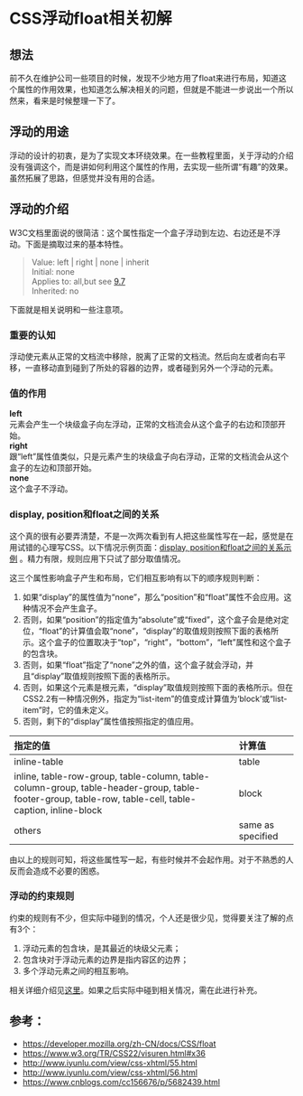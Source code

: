 # CSS浮动float相关初解
## 想法
前不久在维护公司一些项目的时候，发现不少地方用了float来进行布局，知道这个属性的作用效果，也知道怎么解决相关的问题，但就是不能进一步说出一个所以然来，看来是时候整理一下了。
## 浮动的用途
浮动的设计的初衷，是为了实现文本环绕效果。在一些教程里面，关于浮动的介绍没有强调这个，而是讲如何利用这个属性的作用，去实现一些所谓“有趣”的效果。虽然拓展了思路，但感觉并没有用的合适。
## 浮动的介绍
W3C文档里面说的很简洁：这个属性指定一个盒子浮动到左边、右边还是不浮动。下面是摘取过来的基本特性。
> Value: left | right | none | inherit  
> Initial: none  
> Applies to: all,but see [9.7](https://www.w3.org/TR/CSS22/visuren.html#dis-pos-flo)  
> Inherited: no  

下面就是相关说明和一些注意项。
### 重要的认知
浮动使元素从正常的文档流中移除，脱离了正常的文档流。然后向左或者向右平移，一直移动直到碰到了所处的容器的边界，或者碰到另外一个浮动的元素。
### 值的作用
**left**  
元素会产生一个块级盒子向左浮动，正常的文档流会从这个盒子的右边和顶部开始。  
**right**  
跟“left”属性值类似，只是元素产生的块级盒子向右浮动，正常的文档流会从这个盒子的左边和顶部开始。  
**none**  
这个盒子不浮动。
### display, position和float之间的关系
这个真的很有必要弄清楚，不是一次两次看到有人把这些属性写在一起，感觉是在用试错的心理写CSS。以下情况示例页面：[display, position和float之间的关系示例](https://xxholic.github.io/lab/lab-css/float-display-position.html) 。精力有限，规则应用下只试了部分取值情况。


这三个属性影响盒子产生和布局，它们相互影响有以下的顺序规则判断：
1. 如果“display”的属性值为“none”，那么“position”和“float”属性不会应用。这种情况不会产生盒子。
2. 否则，如果“position”的指定值为“absolute”或“fixed”，这个盒子会是绝对定位，“float”的计算值会取“none”，“display”的取值规则按照下面的表格所示。这个盒子的位置取决于“top”，“right”，“bottom”，“left”属性和这个盒子的包含块。
3. 否则，如果“float”指定了“none”之外的值，这个盒子就会浮动，并且“display”取值规则按照下面的表格所示。
4. 否则，如果这个元素是根元素，“display”取值规则按照下面的表格所示。但在CSS2.2有一种情况例外，指定为“list-item”的值变成计算值为‘block’或“list-item”时，它的值未定义。
5. 否则，剩下的“display”属性值按照指定的值应用。

| 指定的值 | 计算值 |  
| :------------- |:-------------|  
| inline-table | table | 
| inline, table-row-group, table-column, table-column-group, table-header-group, table-footer-group, table-row, table-cell, table-caption, inline-block | block | 
| others | same as specified | 

由以上的规则可知，将这些属性写一起，有些时候并不会起作用。对于不熟悉的人反而会造成不必要的困惑。

### 浮动的约束规则
约束的规则有不少，但实际中碰到的情况，个人还是很少见，觉得要关注了解的点有3个：
1. 浮动元素的包含块，是其最近的块级父元素；
2. 包含块对于浮动元素的边界是指内容区的边界；
3. 多个浮动元素之间的相互影响。

相关详细介绍见[这里](https://www.w3.org/TR/CSS22/visuren.html#x36)。如果之后实际中碰到相关情况，需在此进行补充。


## 参考：
- https://developer.mozilla.org/zh-CN/docs/CSS/float
- https://www.w3.org/TR/CSS22/visuren.html#x36
- http://www.iyunlu.com/view/css-xhtml/55.html
- http://www.iyunlu.com/view/css-xhtml/56.html
- https://www.cnblogs.com/cc156676/p/5682439.html